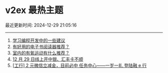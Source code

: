 # v2ex 最热主题

最近更新时间: 2024-12-29 21:05:16

--- 
1. [学习编程开发中的一些建议](https://www.v2ex.com/t/1100994) 
2. [有好用的电子书阅读器推荐？](https://www.v2ex.com/t/1101002) 
3. [室内的有氧运动有什么推荐？](https://www.v2ex.com/t/1101017) 
4. [12 月 29 日线上开中银、汇丰卡不顺](https://www.v2ex.com/t/1101000) 
5. [[工行] 2 元微信立减金，目前必中 任务中心——一岁一礼 登陆融 e 行](https://www.v2ex.com/t/1101004) 
